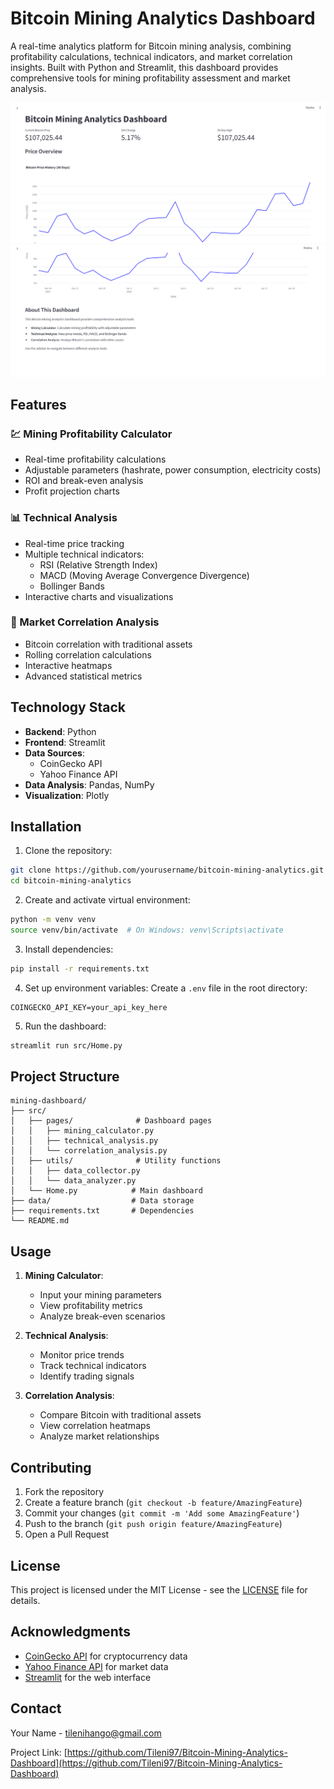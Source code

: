 # Bitcoin Mining Analytics Dashboard

A real-time analytics platform for Bitcoin mining analysis, combining profitability calculations, technical indicators, and market correlation insights. Built with Python and Streamlit, this dashboard provides comprehensive tools for mining profitability assessment and market analysis.

![Dashboard Preview](screens/Screenshot%202025-01-21%20222406.png)
![Dashboard Preview](screens/Screenshot%202025-01-21%20222459.png)

## Features

### 💹 Mining Profitability Calculator
- Real-time profitability calculations
- Adjustable parameters (hashrate, power consumption, electricity costs)
- ROI and break-even analysis
- Profit projection charts

### 📊 Technical Analysis
- Real-time price tracking
- Multiple technical indicators:
  - RSI (Relative Strength Index)
  - MACD (Moving Average Convergence Divergence)
  - Bollinger Bands
- Interactive charts and visualizations

### 🔄 Market Correlation Analysis
- Bitcoin correlation with traditional assets
- Rolling correlation calculations
- Interactive heatmaps
- Advanced statistical metrics

## Technology Stack

- **Backend**: Python
- **Frontend**: Streamlit
- **Data Sources**: 
  - CoinGecko API
  - Yahoo Finance API
- **Data Analysis**: Pandas, NumPy
- **Visualization**: Plotly

## Installation

1. Clone the repository:
```bash
git clone https://github.com/yourusername/bitcoin-mining-analytics.git
cd bitcoin-mining-analytics
```

2. Create and activate virtual environment:
```bash
python -m venv venv
source venv/bin/activate  # On Windows: venv\Scripts\activate
```

3. Install dependencies:
```bash
pip install -r requirements.txt
```

4. Set up environment variables:
Create a `.env` file in the root directory:
```
COINGECKO_API_KEY=your_api_key_here
```

5. Run the dashboard:
```bash
streamlit run src/Home.py
```

## Project Structure

```
mining-dashboard/
├── src/
│   ├── pages/              # Dashboard pages
│   │   ├── mining_calculator.py
│   │   ├── technical_analysis.py
│   │   └── correlation_analysis.py
│   ├── utils/              # Utility functions
│   │   ├── data_collector.py
│   │   └── data_analyzer.py
│   └── Home.py            # Main dashboard
├── data/                  # Data storage
├── requirements.txt       # Dependencies
└── README.md
```

## Usage

1. **Mining Calculator**:
   - Input your mining parameters
   - View profitability metrics
   - Analyze break-even scenarios

2. **Technical Analysis**:
   - Monitor price trends
   - Track technical indicators
   - Identify trading signals

3. **Correlation Analysis**:
   - Compare Bitcoin with traditional assets
   - View correlation heatmaps
   - Analyze market relationships

## Contributing

1. Fork the repository
2. Create a feature branch (`git checkout -b feature/AmazingFeature`)
3. Commit your changes (`git commit -m 'Add some AmazingFeature'`)
4. Push to the branch (`git push origin feature/AmazingFeature`)
5. Open a Pull Request

## License

This project is licensed under the MIT License - see the [LICENSE](LICENSE) file for details.

## Acknowledgments

- [CoinGecko API](https://www.coingecko.com/en/api) for cryptocurrency data
- [Yahoo Finance API](https://finance.yahoo.com/) for market data
- [Streamlit](https://streamlit.io/) for the web interface

## Contact

Your Name - tilenihango@gmail.com

Project Link: [https://github.com/Tileni97/Bitcoin-Mining-Analytics-Dashboard](https://github.com/Tileni97/Bitcoin-Mining-Analytics-Dashboard)